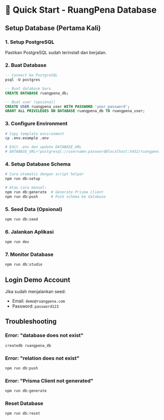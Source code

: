 # 🚀 Quick Start - RuangPena Database

## Setup Database (Pertama Kali)

### 1. Setup PostgreSQL
Pastikan PostgreSQL sudah terinstall dan berjalan.

### 2. Buat Database
```sql
-- Connect ke PostgreSQL
psql -U postgres

-- Buat database baru
CREATE DATABASE ruangpena_db;

-- Buat user (opsional)
CREATE USER ruangpena_user WITH PASSWORD 'your_password';
GRANT ALL PRIVILEGES ON DATABASE ruangpena_db TO ruangpena_user;
```

### 3. Configure Environment
```bash
# Copy template environment
cp .env.example .env

# Edit .env dan update DATABASE_URL
# DATABASE_URL="postgresql://username:password@localhost:5432/ruangpena_db"
```

### 4. Setup Database Schema
```bash
# Cara otomatis dengan script helper
npm run db:setup

# Atau cara manual:
npm run db:generate  # Generate Prisma client
npm run db:push      # Push schema ke database
```

### 5. Seed Data (Opsional)
```bash
npm run db:seed
```

### 6. Jalankan Aplikasi
```bash
npm run dev
```

### 7. Monitor Database
```bash
npm run db:studio
```

## Login Demo Account
Jika sudah menjalankan seed:
- Email: `demo@ruangpena.com`
- Password: `password123`

## Troubleshooting

### Error: "database does not exist"
```bash
createdb ruangpena_db
```

### Error: "relation does not exist"
```bash
npm run db:push
```

### Error: "Prisma Client not generated"
```bash
npm run db:generate
```

### Reset Database
```bash
npm run db:reset
```
